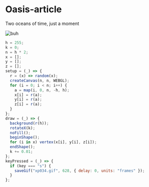 # Oasis-article
Two oceans of time, just a moment

![buh](https://github.com/nicolasbaez/Oasis-article/blob/main/xp034.gif)
```javascript
h = 255;
k = 0;
n = h * 2;
x = [];
y = [];
z = [];
setup = (_) => {
  r = (x) => random(x);
  createCanvas(n, n, WEBGL);
  for (i = 0; i < n; i++) {
    a = map(i, 0, n, -h, h);
    x[i] = r(a);
    y[i] = r(a);
    z[i] = r(a);
  }
};
draw = (_) => {
  background(r(h));
  rotateX(k);
  noFill();
  beginShape();
  for (i in x) vertex(x[i], y[i], z[i]);
  endShape();
  k += 0.01;
};
keyPressed = (_) => {
  if (key === "s") {
    saveGif("xp034.gif", 628, { delay: 0, units: "frames" });
  }
};
